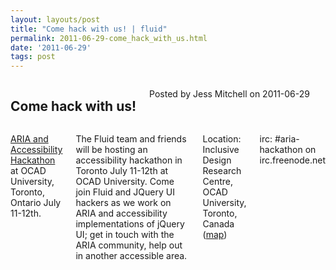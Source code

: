 ```yaml
---
layout: layouts/post
title: "Come hack with us! | fluid"
permalink: 2011-06-29-come_hack_with_us.html
date: '2011-06-29'
tags: post
---
```

<section class="row">
                <div class="medium-6 columns">
                    <h2 class="fluid-web-emphasized-text">Come hack with us!</h2>
                    <p class="fluid-web-news-post-meta">
                        Posted by Jess Mitchell on 2011-06-29
                    </p>
                </div>
                <div class="medium-6 columns">
                    <p><a href="http://wiki.jqueryui.com/w/page/38817541/ARIA-Hackathon">ARIA and Accessibility Hackathon</a> at OCAD University, Toronto, Ontario July 11-12th.</p>
<p>The Fluid team and friends will be hosting an accessibility hackathon in Toronto July 11-12th at OCAD University. Come join Fluid and JQuery UI hackers as we work on ARIA and accessibility implementations of jQuery UI; get in touch with the ARIA community, help out in another accessible area.</p>
<p>Location: Inclusive Design Research Centre, OCAD University, Toronto, Canada (<a href="http://maps.google.com/maps?f=q&source=s_q&hl=en&geocode=&q=205+richmond+street+west&sll=43.662688,-79.441232&sspn=0.010307,0.021672&ie=UTF8&hq=&hnear=205+Richmond+St+W,+Toronto,+Toronto+Division,+Ontario+M5V+1V6,+Canada&t=h&z=16">map</a>)</p>
<p>irc: #aria-hackathon on irc.freenode.net</p>
                </div>
            </section>
